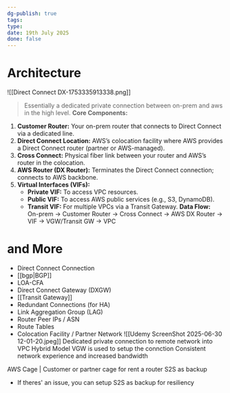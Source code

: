```yaml
---
dg-publish: true
tags: 
type: 
date: 19th July 2025
done: false
---
```

# Architecture
![[Direct Connect DX-1753335913338.png]]
> Essentially a dedicated private connection between on-prem and aws in the high level. 
**Core Components:**
1. **Customer Router:** Your on-prem router that connects to Direct Connect via a dedicated line.
2. **Direct Connect Location:** AWS’s colocation facility where AWS provides a Direct Connect router (partner or AWS-managed).
3. **Cross Connect:** Physical fiber link between your router and AWS’s router in the colocation.
4. **AWS Router (DX Router):** Terminates the Direct Connect connection; connects to AWS backbone.
5. **Virtual Interfaces (VIFs):**
    - **Private VIF:** To access VPC resources.
    - **Public VIF:** To access AWS public services (e.g., S3, DynamoDB).
    - **Transit VIF:** For multiple VPCs via a Transit Gateway.
**Data Flow:**  
On-prem → Customer Router → Cross Connect → AWS DX Router → VIF → VGW/Transit GW → VPC
# and More
- Direct Connect Connection
- [[bgp|BGP]]
- LOA-CFA
- Direct Connect Gateway (DXGW)
- [[Transit Gateway]]
- Redundant Connections (for HA)
- Link Aggregation Group (LAG)
- Router Peer IPs / ASN
- Route Tables
- Colocation Facility / Partner Network
![[Udemy ScreenShot 2025-06-30 12-01-20.jpeg]]
Dedicated private connection to remote network into VPC
Hybrid Model
VGW is used to setup the connction
Consistent network experience and increased bandwidth

AWS Cage | Customer or partner cage for rent a router
S2S as backup
- If theres' an issue, you can setup S2S as backup for resiliency